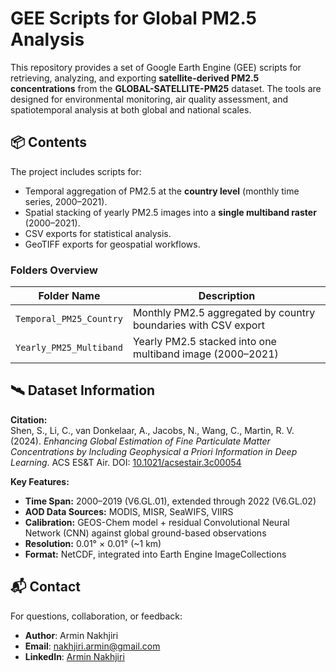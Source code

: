 # GEE Scripts for Global PM2.5 Analysis

This repository provides a set of Google Earth Engine (GEE) scripts for retrieving, analyzing, and exporting **satellite-derived PM2.5 concentrations** from the **GLOBAL-SATELLITE-PM25** dataset. The tools are designed for environmental monitoring, air quality assessment, and spatiotemporal analysis at both global and national scales.

## 📦 Contents

The project includes scripts for:
- Temporal aggregation of PM2.5 at the **country level** (monthly time series, 2000–2021).
- Spatial stacking of yearly PM2.5 images into a **single multiband raster** (2000–2021).
- CSV exports for statistical analysis.
- GeoTIFF exports for geospatial workflows.

### Folders Overview

| Folder Name              | Description |
|---------------------------|-------------|
| `Temporal_PM25_Country`  | Monthly PM2.5 aggregated by country boundaries with CSV export |
| `Yearly_PM25_Multiband`  | Yearly PM2.5 stacked into one multiband image (2000–2021) |

## 🛰 Dataset Information

**Citation:**  
Shen, S., Li, C., van Donkelaar, A., Jacobs, N., Wang, C., Martin, R. V. (2024). *Enhancing Global Estimation of Fine Particulate Matter Concentrations by Including Geophysical a Priori Information in Deep Learning*. ACS ES&T Air. DOI: [10.1021/acsestair.3c00054](https://doi.org/10.1021/acsestair.3c00054)

**Key Features:**  
- **Time Span:** 2000–2019 (V6.GL.01), extended through 2022 (V6.GL.02)  
- **AOD Data Sources:** MODIS, MISR, SeaWIFS, VIIRS  
- **Calibration:** GEOS-Chem model + residual Convolutional Neural Network (CNN) against global ground-based observations  
- **Resolution:** 0.01° × 0.01° (~1 km)  
- **Format:** NetCDF, integrated into Earth Engine ImageCollections  

## 📬 Contact

For questions, collaboration, or feedback:  

- **Author**: Armin Nakhjiri  
- **Email**: [nakhjiri.armin@gmail.com](mailto:nakhjiri.armin@gmail.com)  
- **LinkedIn**: [Armin Nakhjiri](https://www.linkedin.com/in/arminnakhjiri/)  
